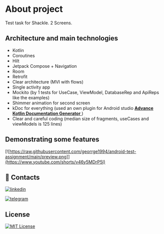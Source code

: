 # About project
Test task for Shackle. 2 Screens.

## Architecture and main technologies
+ Kotlin
+ Coroutines
+ Hilt
+ Jetpack Compose + Navigation
+ Room
+ Retrofit
+ Clear architecture (MVI with flows)
+ Single activity app
+ Mockito (by 1 tests for UseCase, ViewModel, DatabaseRep and ApiReps like the examples)
+ Shimmer animation for second screen
+ kDoc for everything (used an own plugin for Android studio <a href="https://plugins.jetbrains.com/plugin/17719-advance-kotlin-documentation-generator">
		<b>Advance Kotlin Documentation Generator</b>
	</a>)
+ Clear and careful coding (median size of fragments, useCases and viewModels is 125 lines)

## Demonstrating some features
[![https://raw.githubusercontent.com/georrge1994/android-test-assignment/main/preview.png]](https://www.youtube.com/shorts/v46y5MDrP5I)

## 🔗 Contacts
[![linkedin](https://img.shields.io/badge/linkedin-0A66C2?style=for-the-badge&logo=linkedin&logoColor=white)](https://www.linkedin.com/in/georgiy-chebotarev/)

[![telegram](https://img.shields.io/badge/-telegram-red?color=white&logo=telegram)](https://t.me/georrge1994)

## License
[![MIT License](https://img.shields.io/badge/License-MIT-green.svg)](https://choosealicense.com/licenses/mit/) 